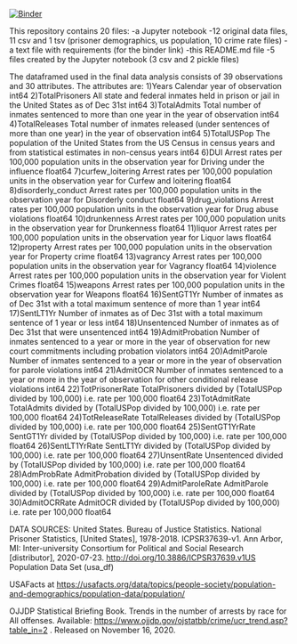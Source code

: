 [![Binder](https://mybinder.org/badge_logo.svg)](https://mybinder.org/v2/gh/COMP4447TEAM/crime/main)

This repository contains 20 files:
-a Jupyter notebook
-12 original data files, 11 csv and 1 tsv (prisoner demographics, us population, 10 crime rate files)
-a text file with requirements (for the binder link)
-this README.md file
-5 files created by the Jupyter notebook (3 csv and 2 pickle files)

The dataframed used in the final data analysis consists of 39 observations and 30 attributes.
The attributes are:
1)Years	Calendar year of observation	int64
2)TotalPrisoners	All state and federal inmates held in prison or jail in the United States as of Dec 31st	int64
3)TotalAdmits	Total number of inmates sentenced to more than one year in the year of observation	int64
4)TotalReleases	Total number of inmates released (under sentences of more than one year) in the year of observation	int64
5)TotalUSPop	The population of the United States from the US Census in census years and from statistical estimates in non-census years	int64
6)DUI	Arrest rates per 100,000 population units in the observation year for Driving under the influence	float64
7)curfew_loitering	Arrest rates per 100,000 population units in the observation year for Curfew and loitering	float64
8)disorderly_conduct	Arrest rates per 100,000 population units in the observation year for Disorderly conduct	float64
9)drug_violations	Arrest rates per 100,000 population units in the observation year for Drug abuse violations	float64
10)drunkenness	Arrest rates per 100,000 population units in the observation year for Drunkenness	float64
11)liquor	Arrest rates per 100,000 population units in the observation year for Liquor laws	float64
12)property	Arrest rates per 100,000 population units in the observation year for Property crime	float64
13)vagrancy	Arrest rates per 100,000 population units in the observation year for Vagrancy	float64
14)violence	Arrest rates per 100,000 population units in the observation year for Violent Crimes	float64
15)weapons	Arrest rates per 100,000 population units in the observation year for Weapons	float64
16)SentGT1Yr	Number of inmates as of Dec 31st with a total maximum sentence of more than 1 year	int64
17)SentLT1Yr	Number of inmates as of Dec 31st with a total maximum sentence of 1 year or less	int64
18)Unsentenced	Number of inmates as of Dec 31st that were unsentenced	int64
19)AdmitProbation	Number of inmates sentenced to a year or more in the year of observation for new court commitments including probation violators	int64
20)AdmitParole	Number of inmates sentenced to a year or more in the year of observation for parole violations	int64
21)AdmitOCR	Number of inmates sentenced to a year or more in the year of observation for other conditional release violations	int64
22)TotPrisonerRate	TotalPrisoners divided by (TotalUSPop divided by 100,000) i.e. rate per 100,000	float64
23)TotAdmitRate	TotalAdmits divided by (TotalUSPop divided by 100,000) i.e. rate per 100,000	float64
24)TotReleaseRate	TotalReleases divided by (TotalUSPop divided by 100,000) i.e. rate per 100,000	float64
25)SentGT1YrRate	SentGT1Yr divided by (TotalUSPop divided by 100,000) i.e. rate per 100,000	float64
26)SentLT1YrRate	SentLT1Yr divided by (TotalUSPop divided by 100,000) i.e. rate per 100,000	float64
27)UnsentRate	Unsentenced divided by (TotalUSPop divided by 100,000) i.e. rate per 100,000	float64
28)AdmProbRate	AdmitProbation divided by (TotalUSPop divided by 100,000) i.e. rate per 100,000	float64
29)AdmitParoleRate	AdmitParole divided by (TotalUSPop divided by 100,000) i.e. rate per 100,000	float64
30)AdmitOCRRate	AdmitOCR divided by (TotalUSPop divided by 100,000) i.e. rate per 100,000	float64

DATA SOURCES:
United States. Bureau of Justice Statistics. National Prisoner Statistics, [United States], 1978-2018. ICPSR37639-v1. Ann Arbor, MI: Inter-university Consortium for Political and Social Research [distributor], 2020-07-23. http://doi.org/10.3886/ICPSR37639.v1US Population Data Set (usa_df)

USAFacts at https://usafacts.org/data/topics/people-society/population-and-demographics/population-data/population/ 

OJJDP Statistical Briefing Book. Trends in the number of arrests by race for All offenses. Available: https://www.ojjdp.gov/ojstatbb/crime/ucr_trend.asp?table_in=2 . Released on November 16, 2020.
